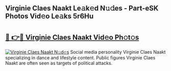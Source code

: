## Virginie Claes Naakt Le𝚊k𝚎d N𝚞𝚍es - Part-eSK Photos Vid𝚎o Le𝚊ks 5r6Hu

# <h2><a href="http://fb0jgd4.evod.top/?m=Virginie+Claes+Naakt">🔗 👉🔴 Virginie Claes Naakt Vid𝚎o Ph𝚘t𝚘s</a></h2>

[![Virginie Claes Naakt N𝚞d𝚎s](https://i.imgur.com/8V9OHl7.gif)](http://fb0jgd4.evod.top/?m=Virginie+Claes+Naakt)
Social media personality Virginie Claes Naakt specializing in dance and lifestyle content. Public figures Virginie Claes Naakt are often seen as targets of political attacks. 
